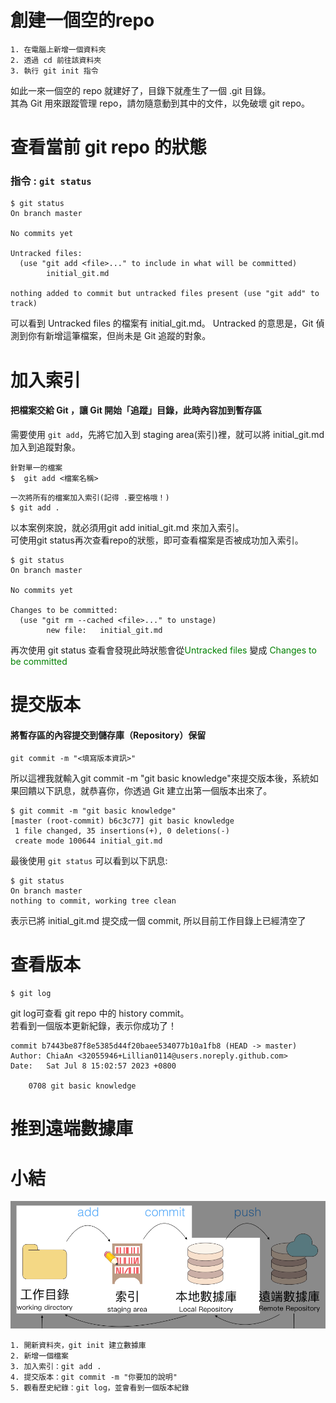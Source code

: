 **創建一個空的repo**
===
```
1. 在電腦上新增一個資料夾
2. 透過 cd 前往該資料夾
3. 執行 git init 指令
```
如此一來一個空的 repo 就建好了，目錄下就產生了一個 .git 目錄。<br>
其為 Git 用來跟蹤管理 repo，請勿隨意動到其中的文件，以免破壞 git repo。  <br>
  

**查看當前 git repo 的狀態**
===
### **指令 : `git status`**
```
$ git status
On branch master

No commits yet

Untracked files:
  (use "git add <file>..." to include in what will be committed)
        initial_git.md

nothing added to commit but untracked files present (use "git add" to track)
```
可以看到 Untracked files 的檔案有 initial_git.md。
Untracked 的意思是，Git 偵測到你有新增這筆檔案，但尚未是 Git 追蹤的對象。

**加入索引**
===
#### 把檔案交給 Git ，讓 Git 開始「追蹤」目錄，此時內容加到暫存區
需要使用 `git add`，先將它加入到 staging area(索引)裡，就可以將 initial_git.md 加入到追蹤對象。

```
針對單一的檔案
$  git add <檔案名稱>
```
```
一次將所有的檔案加入索引(記得 .要空格哦！)
$ git add . 
```
以本案例來說，就必須用git add initial_git.md 來加入索引。<br>
可使用git status再次查看repo的狀態，即可查看檔案是否被成功加入索引。
```
$ git status       
On branch master

No commits yet

Changes to be committed:
  (use "git rm --cached <file>..." to unstage)
        new file:   initial_git.md
```
再次使用 git status 查看會發現此時狀態會從<font color="#008000">Untracked files</font> 變成 <font color="#008000">Changes to be committed</font> <br>

**提交版本**
===
#### 將暫存區的內容提交到儲存庫（Repository）保留
```
git commit -m "<填寫版本資訊>"
```
所以這裡我就輸入git commit -m "git basic knowledge"來提交版本後，系統如果回饋以下訊息，就恭喜你，你透過 Git 建立出第一個版本出來了。
```
$ git commit -m "git basic knowledge"
[master (root-commit) b6c3c77] git basic knowledge
 1 file changed, 35 insertions(+), 0 deletions(-)
 create mode 100644 initial_git.md
```
最後使用 `git status` 可以看到以下訊息:
```
$ git status                   
On branch master
nothing to commit, working tree clean
```
表示已將 initial_git.md 提交成一個 commit, 所以目前工作目錄上已經清空了

**查看版本**
===
```
$ git log
```
git log可查看 git repo 中的 history commit。<br>
若看到一個版本更新紀錄，表示你成功了！
```
commit b7443be87f8e5385d44f20baee534077b10a1fb8 (HEAD -> master)
Author: ChiaAn <32055946+Lillian0114@users.noreply.github.com>
Date:   Sat Jul 8 15:02:57 2023 +0800

    0708 git basic knowledge
```

**推到遠端數據庫**
==


**小結**
===
![這一小結的圖片](./pic/git_one.png "git步驟")
```
1. 開新資料夾，git init 建立數據庫
2. 新增一個檔案
3. 加入索引：git add .
4. 提交版本：git commit -m "你要加的說明"
5. 觀看歷史紀錄：git log，並會看到一個版本紀錄
```
